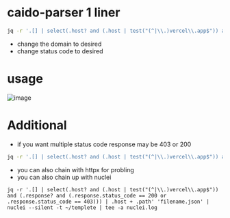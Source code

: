 # caido-parser 1 liner 
```sh
jq -r '.[] | select(.host? and (.host | test("(^|\\.)vercel\\.app$")) and (.response? and .response.status_code == 200)) | .host + .path' 'filename.json'
```
- change the domain to desired
- change status code to desired
# usage
![image](https://github.com/user-attachments/assets/1fbbe55f-b671-408b-9ece-adc975ecddd2)

# Additional 
- if you want multiple status code response may be 403 or 200
```sh
jq -r '.[] | select(.host? and (.host | test("(^|\\.)vercel\\.app$")) and (.response? and (.response.status_code == 200 or .response.status_code == 403))) | .host + .path' 'filename.json'
```
- you can also chain with httpx for probling
- you can also chain up with nuclei
```
jq -r '.[] | select(.host? and (.host | test("(^|\\.)vercel\\.app$")) and (.response? and (.response.status_code == 200 or .response.status_code == 403))) | .host + .path' 'filename.json' | nuclei --silent -t ~/templete | tee -a nuclei.log
```

